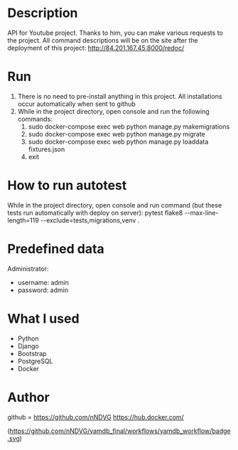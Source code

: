 # Description
API for Youtube project.
Thanks to him, you can make various requests to the project.
All command descriptions will be on the site after the deployment of this project: http://84.201.167.45:8000/redoc/

# Run
1. There is no need to pre-install anything in this project. All installations occur automatically when sent to github 
2. While in the project directory, open console and run the following commands:
    1) sudo docker-compose exec web python manage.py makemigrations
    2) sudo docker-compose exec web python manage.py migrate
    3) sudo docker-compose exec web python manage.py loaddata fixtures.json
    4) exit
    
# How to run autotest
While in the project directory, open console and run command (but these tests run automatically with deploy on server):
    pytest
    flake8 --max-line-length=119 --exclude=tests,migrations,venv .    

# Predefined data
Administrator: 
* username: admin 
* password: admin


# What I used
* Python
* Django
* Bootstrap
* PostgreSQL
* Docker

# Author
github = https://github.com/nNDVG
https://hub.docker.com/

(https://github.com/nNDVG/yamdb_final/workflows/yamdb_workflow/badge.svg)